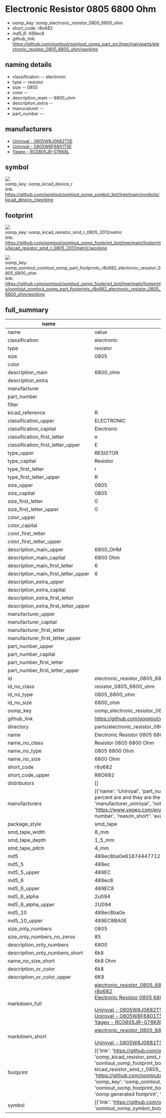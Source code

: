 # Electronic Resistor 0805 6800 Ohm

  
* oomp_key: oomp_electronic_resistor_0805_6800_ohm 
* short_code: r8o682
* md5_6: 489ec8  
* github_link: https://github.com/oomlout/oomlout_oomp_part_src/tree/main/parts/electronic_resistor_0805_6800_ohm/working  
## naming details
* classification -- electronic
* type -- resistor
* size -- 0805
* color -- 
* description_main -- 6800_ohm
* description_extra -- 
* manucaturer -- 
* part_number -- 


## manufacturers
* [Uniroyal - 0805W8J0682T5E]()  
* [Uniroyal - 0805W8F6801T5E]()  
* [Yageo - RC0805JR-076K8L](https://www.yageo.com/en/Chart/Download/pdf/RC0805JR-076K8L)  

## symbol

![](symbol/{index}/working/working_600.png)  
oomp_key: oomp_kicad_device_r  
link: https://github.com/oomlout/oomlout_oomp_symbol_bot/tree/main/symbols/kicad_device_r/working  

## footprint

![](footprint/{index}/working/working_600.png)  
oomp_key: oomp_kicad_resistor_smd_r_0805_2012metric  
link: https://github.com/oomlout/oomlout_oomp_footprint_bot/tree/main/footprints/kicad_resistor_smd_r_0805_2012metric/working  

![](footprint/{index}/working/working_600.png)  
oomp_key: oomp_oomlout_oomlout_oomp_part_footprints_r8o682_electronic_resistor_0805_6800_ohm  
link: https://github.com/oomlout/oomlout_oomp_footprint_bot/tree/main/footprints/oomlout_oomlout_oomp_part_footprints_r8o682_electronic_resistor_0805_6800_ohm/working  

## full_summary
| name | value | 
| --- | --- | 
| name | value | 
| classification | electronic | 
| type | resistor | 
| size | 0805 | 
| color |  | 
| description_main | 6800_ohm | 
| description_extra |  | 
| manufacturer |  | 
| part_number |  | 
| filter |  | 
| kicad_reference | R | 
| classification_upper | ELECTRONIC | 
| classification_capital | Electronic | 
| classification_first_letter | e | 
| classification_first_letter_upper | E | 
| type_upper | RESISTOR | 
| type_capital | Resistor | 
| type_first_letter | r | 
| type_first_letter_upper | R | 
| size_upper | 0805 | 
| size_capital | 0805 | 
| size_first_letter | 0 | 
| size_first_letter_upper | 0 | 
| color_upper |  | 
| color_capital |  | 
| color_first_letter |  | 
| color_first_letter_upper |  | 
| description_main_upper | 6800_OHM | 
| description_main_capital | 6800 Ohm | 
| description_main_first_letter | 6 | 
| description_main_first_letter_upper | 6 | 
| description_extra_upper |  | 
| description_extra_capital |  | 
| description_extra_first_letter |  | 
| description_extra_first_letter_upper |  | 
| manufacturer_upper |  | 
| manufacturer_capital |  | 
| manufacturer_first_letter |  | 
| manufacturer_first_letter_upper |  | 
| part_number_upper |  | 
| part_number_capital |  | 
| part_number_first_letter |  | 
| part_number_first_letter_upper |  | 
| id | electronic_resistor_0805_6800_ohm | 
| id_no_class | resistor_0805_6800_ohm | 
| id_no_type | 0805_6800_ohm | 
| id_no_size | 6800_ohm | 
| oomp_key | oomp_electronic_resistor_0805_6800_ohm | 
| github_link | https://github.com/oomlout/oomlout_oomp_part_src/tree/main/parts/electronic_resistor_0805_6800_ohm/working | 
| directory | parts/electronic_resistor_0805_6800_ohm | 
| name | Electronic Resistor 0805 6800 Ohm | 
| name_no_class | Resistor 0805 6800 Ohm | 
| name_no_type | 0805 6800 Ohm | 
| name_no_size | 6800 Ohm | 
| short_code | r8o682 | 
| short_code_upper | R8O682 | 
| distributors | [] | 
| manufacturers | [{'name': 'Uniroyal', 'part_number': '0805W8J0682T5E', 'link': '', 'id': 'manufacturer_uniroyal', 'note': {'reason': 'did this one first, but not in jlc pcb basic parts and 1 percent are and they are the same price', 'reason_short': 'not in jlc basic parts'}}, {'name': 'Uniroyal', 'part_number': '0805W8F6801T5E', 'link': '', 'id': 'manufacturer_uniroyal', 'note': {'reason': 'in the jlc basic parts catalogue', 'reason_short': 'jlc basic part'}}, {'name': 'Yageo', 'part_number': 'RC0805JR-076K8L', 'link': 'https://www.yageo.com/en/Chart/Download/pdf/RC0805JR-076K8L', 'id': 'manufacturer_yageo', 'note': {'reason': 'yageo is a commonly cross referenced part number', 'reason_short': 'available everywhere'}}] | 
| package_style | smd_tape | 
| smd_tape_width | 8_mm | 
| smd_tape_depth | 1_5_mm | 
| smd_tape_pitch | 4_mm | 
| md5 | 489ec8ba0e6187444771235aa674616e | 
| md5_5 | 489ec | 
| md5_5_upper | 489EC | 
| md5_6 | 489ec8 | 
| md5_6_upper | 489EC8 | 
| md5_6_alpha | 2u094 | 
| md5_6_alpha_upper | 2U094 | 
| md5_10 | 489ec8ba0e | 
| md5_10_upper | 489EC8BA0E | 
| size_only_numbers | 0805 | 
| size_only_numbers_no_zeros | 85 | 
| description_only_numbers | 6800 | 
| description_only_numbers_short | 6k8 | 
| name_no_size_short | 6k8 Ohm | 
| description_or_color | 6k8 | 
| description_or_color_upper | 6K8 | 
| markdown_full | [electronic_resistor_0805_6800_ohm](https://github.com/oomlout/oomlout_oomp_part_src/tree/main/parts/electronic_resistor_0805_6800_ohm/working)<br>[r8o682](https://github.com/oomlout/oomlout_oomp_part_src/tree/main/parts/electronic_resistor_0805_6800_ohm/working)<br>[Electronic Resistor 0805 6800 Ohm](https://github.com/oomlout/oomlout_oomp_part_src/tree/main/parts/electronic_resistor_0805_6800_ohm/working)<br><br>[Uniroyal - 0805W8J0682T5E- not in jlc basic parts]() [(L)  ](https://www.lcsc.com/search?q=0805W8J0682T5E)[(D)  ](https://www.digikey.com/en/products?keywords=0805W8J0682T5E)[(M)  ](https://www.mouser.com/Search/Refine?Keyword=0805W8J0682T5E)[(N)  ](https://www.newark.com/search?st=0805W8J0682T5E)[(SZ)  ](https://so.szlcsc.com/global.html?k=0805W8J0682T5E)<br>[Uniroyal - 0805W8F6801T5E- jlc basic part]() [(L)  ](https://www.lcsc.com/search?q=0805W8F6801T5E)[(D)  ](https://www.digikey.com/en/products?keywords=0805W8F6801T5E)[(M)  ](https://www.mouser.com/Search/Refine?Keyword=0805W8F6801T5E)[(N)  ](https://www.newark.com/search?st=0805W8F6801T5E)[(SZ)  ](https://so.szlcsc.com/global.html?k=0805W8F6801T5E)<br>[Yageo - RC0805JR-076K8L- available everywhere](https://www.yageo.com/en/Chart/Download/pdf/RC0805JR-076K8L) [(L)  ](https://www.lcsc.com/search?q=RC0805JR-076K8L)[(D)  ](https://www.digikey.com/en/products?keywords=RC0805JR-076K8L)[(M)  ](https://www.mouser.com/Search/Refine?Keyword=RC0805JR-076K8L)[(N)  ](https://www.newark.com/search?st=RC0805JR-076K8L)[(SZ)  ](https://so.szlcsc.com/global.html?k=RC0805JR-076K8L)<br> | 
| markdown_short | [electronic_resistor_0805_6800_ohm](https://github.com/oomlout/oomlout_oomp_part_src/tree/main/parts/electronic_resistor_0805_6800_ohm/working)<br><br>[Uniroyal - 0805W8J0682T5E- not in jlc basic parts]()[Uniroyal - 0805W8F6801T5E- jlc basic part]()[Yageo - RC0805JR-076K8L- available everywhere](https://www.yageo.com/en/Chart/Download/pdf/RC0805JR-076K8L) | 
| footprint | [{'link': 'https://github.com/oomlout/oomlout_oomp_footprint_bot/tree/main/foootprntss/kicad_resistor_smd_r_0805_2012metric', 'oomp_key': 'oomp_kicad_resistor_smd_r_0805_2012metric', 'directory': 'oomlout_oomp_footprint_bot/footprints/kicad_resistor_smd_r_0805_2012metric//working/working.kicad_mod', 'note': 'source footprint kicad_resistor_smd_r_0805_2012metric', 'index': 0}, {'link': 'https://github.com/oomlout/oomlout_oomp_footprint_bot/tree/main/foootprntss/oomlout_oomlout_oomp_part_footprints_r8o682_electronic_resistor_0805_6800_ohm', 'oomp_key': 'oomp_oomlout_oomlout_oomp_part_footprints_r8o682_electronic_resistor_0805_6800_ohm', 'directory': 'oomlout_oomp_footprint_bot/footprints/oomlout_oomlout_oomp_part_footprints_r8o682_electronic_resistor_0805_6800_ohm//working/working.kicad_mod', 'note': 'oomp generated footprint', 'index': 1}] | 
| symbol | [{'link': 'https://github.com/oomlout/oomlout_oomp_symbol_bot/tree/main/symbols/kicad_device_r', 'oomp_key': 'oomp_kicad_device_r', 'directory': 'oomlout_oomp_symbol_bot/symbols/kicad_device_r//working/working.kicad_sym', 'index': 0}] | 

